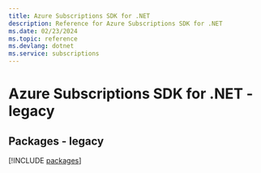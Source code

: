 ```yaml
---
title: Azure Subscriptions SDK for .NET
description: Reference for Azure Subscriptions SDK for .NET
ms.date: 02/23/2024
ms.topic: reference
ms.devlang: dotnet
ms.service: subscriptions
---
```

# Azure Subscriptions SDK for .NET - legacy
## Packages - legacy
[!INCLUDE [packages](subscriptions-index.md)]